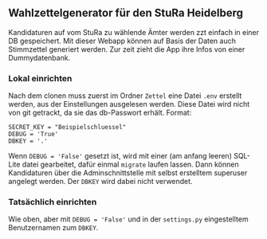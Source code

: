 ## Wahlzettelgenerator für den StuRa Heidelberg

Kandidaturen auf vom StuRa zu wählende Ämter werden zzt einfach in einer DB gespeichert. Mit dieser Webapp können auf Basis der Daten auch Stimmzettel generiert werden. Zur zeit zieht die App ihre Infos von einer Dummydatenbank.

### Lokal einrichten
Nach dem clonen muss zuerst im Ordner `Zettel` eine Datei `.env` erstellt werden, aus der Einstellungen ausgelesen werden. Diese Datei wird nicht von git getrackt, da sie das db-Passwort erhält. Format:

```
SECRET_KEY = "Beispielschluessel"
DEBUG = 'True'
DBKEY = '.'
```

Wenn `DEBUG = 'False'` gesetzt ist, wird mit einer (am anfang leeren) SQL-Lite datei gearbeitet, dafür einmal `migrate` laufen lassen. Dann können Kandidaturen über die Adminschnittstelle mit selbst erstelltem superuser angelegt werden. Der `DBKEY` wird dabei nicht verwendet.

### Tatsächlich einrichten
Wie oben, aber mit `DEBUG = 'False'` und in der `settings.py` eingestelltem Benutzernamen zum `DBKEY`.
